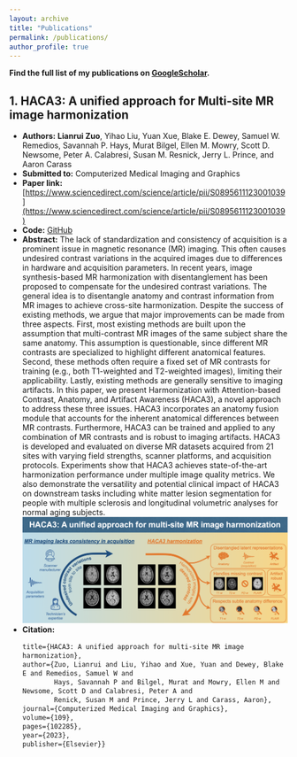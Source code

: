 ```yaml
---
layout: archive
title: "Publications"
permalink: /publications/
author_profile: true
---
```


**Find the full list of my publications on [GoogleScholar](https://scholar.google.com/citations?user=GQGYangAAAAJ&hl=en).**

## **1. HACA3: A unified approach for Multi-site MR image harmonization**
   - **Authors:** **Lianrui Zuo**, Yihao Liu, Yuan Xue, Blake E. Dewey, Samuel W. Remedios, Savannah P. Hays, Murat Bilgel, Ellen M. Mowry, Scott D. Newsome, Peter A. Calabresi, Susan M. Resnick, Jerry L. Prince, and Aaron Carass
   - **Submitted to:** Computerized Medical Imaging and Graphics
   - **Paper link:** [https://www.sciencedirect.com/science/article/pii/S0895611123001039](https://www.sciencedirect.com/science/article/pii/S0895611123001039)
   - **Code:** [GitHub](https://github.com/lianruizuo/haca3)
   - **Abstract:** The lack of standardization and consistency of acquisition is a prominent issue in magnetic resonance (MR) imaging. This often causes undesired contrast variations in the acquired images due to differences in hardware and acquisition parameters. In recent years, image synthesis-based MR harmonization with disentanglement has been proposed to compensate for the undesired contrast variations. The general idea is to disentangle anatomy and contrast information from MR images to achieve cross-site harmonization. Despite the success of existing methods, we argue that major improvements can be made from three aspects. First, most existing methods are built upon the assumption that multi-contrast MR images of the same subject share the same anatomy. This assumption is questionable, since different MR contrasts are specialized to highlight different anatomical features. Second, these methods often require a fixed set of MR contrasts for training (e.g., both T1-weighted and T2-weighted images), limiting their applicability. Lastly, existing methods are generally sensitive to imaging artifacts. In this paper, we present Harmonization with Attention-based Contrast, Anatomy, and Artifact Awareness (HACA3), a novel approach to address these three issues. HACA3 incorporates an anatomy fusion module that accounts for the inherent anatomical differences between MR contrasts. Furthermore, HACA3 can be trained and applied to any combination of MR contrasts and is robust to imaging artifacts. HACA3 is developed and evaluated on diverse MR datasets acquired from 21 sites with varying field strengths, scanner platforms, and acquisition protocols. Experiments show that HACA3 achieves state-of-the-art harmonization performance under multiple image quality metrics. We also demonstrate the versatility and potential clinical impact of HACA3 on downstream tasks including white matter lesion segmentation for people with multiple sclerosis and longitudinal volumetric analyses for normal aging subjects. 
     <img src="/images/haca3_ga.png" width="900"/>
   - **Citation:**   
     ```@article{zuo2023haca3,
     title={HACA3: A unified approach for multi-site MR image harmonization},
     author={Zuo, Lianrui and Liu, Yihao and Xue, Yuan and Dewey, Blake E and Remedios, Samuel W and
             Hays, Savannah P and Bilgel, Murat and Mowry, Ellen M and Newsome, Scott D and Calabresi, Peter A and
             Renick, Susan M and Prince, Jerry L and Carass, Aaron},
     journal={Computerized Medical Imaging and Graphics},
     volume={109},
     pages={102285},
     year={2023},
     publisher={Elsevier}}
